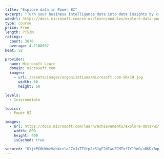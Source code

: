 ```yaml
---
title: "Explore data in Power BI"
excerpt: "Turn your business intelligence data into data insights by creating and configuring Power BI dashboards."
webUrl: https://docs.microsoft.com/en-us/learn/modules/explore-data-power-bi/
type: course
price: Free
length: PT53M
ratings:
  count: 3670
  average: 4.7168937
heat: 52

provider:
  name: Microsoft Learn
  domain: microsoft.com
  images:
    - url: /assets/images/organizations/microsoft.com-50x50.jpg
      width: 50
      height: 50

levels:
  - Intermediate

topics:
  - Power BI

images:
  - url: https://docs.microsoft.com/learn/achievements/explore-data-with-power-bi-desktop-social.png
    width: 800
    height: 400
    isCached: true

secured: "UYj+PG6UWmzVqh4relaJZvJxTTXtpJcS1gE2NIwuZCMTxf7Y1YmO/uBKD/0qmR6La6kxhrvSloeF/5vozajHkFD/MUunCFQrp1vMGLOYZ1Zw8EbV6g9zoAJIUBB6hhGfzBcMKh8fMav8nm+ofzjxm6Omtwb6xmK+tUuzHyPm0PD7texXDTc3I02tXv22YItML4019WIu32bRkcYud2PAT5FqJiybLdnZe2YUSnLoly1cD7goETzCeBlN3Wo6wY2nlhPpNPKkEFhIpn8NCvbjAO9vSJmNVVGPUbfvVpHWRDDN9Hc9gh6Mm9PhWVuVlqayotFVzBVzEjj7b6Um3+QjRwGFo65xf5WDi/22l+RWLmH/OLuvK+/qn087qV4D1jzf9anRBiAEVB3UKKni/8m/0tpWnsxz6ZZCJqmvlXZStQI=;CoEJutOsg9RDLlYtLgNI+w=="
---
```


